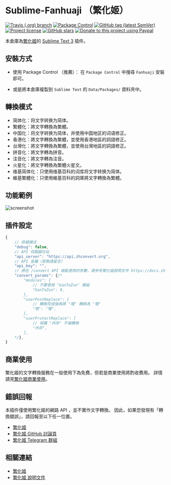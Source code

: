 # Sublime-Fanhuaji （繁化姬）

[![Travis (.org) branch](https://img.shields.io/travis/Fanhuaji/Sublime-Fanhuaji/master?style=flat-square)](https://travis-ci.org/Fanhuaji/Sublime-Fanhuaji)
[![Package Control](https://img.shields.io/packagecontrol/dt/Fanhuaji?style=flat-square)](https://packagecontrol.io/packages/Fanhuaji)
[![GitHub tag (latest SemVer)](https://img.shields.io/github/tag/Fanhuaji/Sublime-Fanhuaji?style=flat-square&logo=github)](https://github.com/Fanhuaji/Sublime-Fanhuaji/tags)
[![Project license](https://img.shields.io/github/license/Fanhuaji/Sublime-Fanhuaji?style=flat-square&logo=github)](https://github.com/Fanhuaji/Sublime-Fanhuaji/blob/master/LICENSE)
[![GitHub stars](https://img.shields.io/github/stars/Fanhuaji/Sublime-Fanhuaji?style=flat-square&logo=github)](https://github.com/Fanhuaji/Sublime-Fanhuaji/stargazers)
[![Donate to this project using Paypal](https://img.shields.io/badge/paypal-donate-blue.svg?style=flat-square&logo=paypal)](https://www.paypal.me/jfcherng/5usd)

本倉庫為[繁化姬](https://zhconvert.org)的 [Sublime Text 3](https://www.sublimetext.com) 插件。

## 安裝方式

- 使用 Package Control （推薦）：
  在 `Package Control` 中搜尋 `Fanhuaji` 安裝即可。

- 或是將本倉庫複製到 `Sublime Text` 的 `Data/Packages/` 資料夾中。

## 轉換模式

- 简体化：将文字转换为简体。
- 繁體化：將文字轉換為繁體。
- 中国化：将文字转换为简体，并使用中国地区的词语修正。
- 香港化：將文字轉換為繁體，並使用香港地區的詞語修正。
- 台灣化：將文字轉換為繁體，並使用台灣地區的詞語修正。
- 拼音化：將文字轉為拼音。
- 注音化：將文字轉為注音。
- 火星化：將文字轉換為繁體火星文。
- 维基简体化：只使用维基百科的词库将文字转换为简体。
- 維基繁體化：只使用維基百科的詞庫將文字轉換為繁體。

## 功能範例

![screenshot](https://raw.githubusercontent.com/Fanhuaji/Sublime-Fanhuaji/master/docs/images/convert_taiwan.gif)

## 插件設定

```javascript
{
    // 除錯模式
    "debug": false,
    // API 伺服器位址
    "api_server": "https://api.zhconvert.org",
    // API 金鑰（若無請留空）
    "api_key": "",
    // 將在 /convert API 端點使用的參數，請參考繁化姬說明文件 https://docs.zhconvert.org
    "convert_params": {/*
        "modules": {
            // 不要使用 "GanToZuo" 模組
            "GanToZuo": 0,
        },
        "userPostReplace": {
            // 轉換完成後再將 "哦" 轉換為 "喔"
            "哦": "喔",
        },
        "userProtectReplace": [
            // 保護 "內存" 不被轉換
            "內存",
        ],
    */},
}
```

## 商業使用

繁化姬的文字轉換服務在一般使用下為免費，但若是商業使用將酌收費用。
詳情請見[繁化姬商業使用](https://docs.zhconvert.org/commercial)。

## 錯誤回報

本插件僅使用繁化姬的網路 API ，並不實作文字轉換。
因此，如果您發現有「轉換錯誤」，請回報至以下任一位置。

- [繁化姬](https://zhconvert.org)
- [繁化姬 GitHub 討論頁](https://github.com/Fanhuaji/discussion/issues)
- [繁化姬 Telegram 群組](https://t.me/fanhuaji)

## 相關連結

- [繁化姬](https://zhconvert.org)
- [繁化姬 說明文件](https://docs.zhconvert.org)
